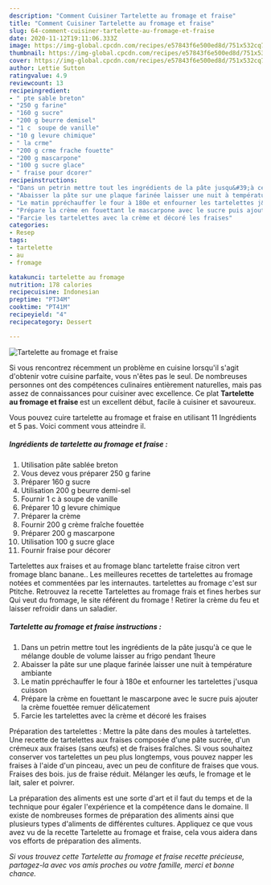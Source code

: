 ```yaml
---
description: "Comment Cuisiner Tartelette au fromage et fraise"
title: "Comment Cuisiner Tartelette au fromage et fraise"
slug: 64-comment-cuisiner-tartelette-au-fromage-et-fraise
date: 2020-11-12T19:11:06.333Z
image: https://img-global.cpcdn.com/recipes/e57843f6e500ed8d/751x532cq70/tartelette-au-fromage-et-fraise-photo-principale-de-la-recette.jpg
thumbnail: https://img-global.cpcdn.com/recipes/e57843f6e500ed8d/751x532cq70/tartelette-au-fromage-et-fraise-photo-principale-de-la-recette.jpg
cover: https://img-global.cpcdn.com/recipes/e57843f6e500ed8d/751x532cq70/tartelette-au-fromage-et-fraise-photo-principale-de-la-recette.jpg
author: Lettie Sutton
ratingvalue: 4.9
reviewcount: 13
recipeingredient:
- " pte sable breton"
- "250 g farine"
- "160 g sucre"
- "200 g beurre demisel"
- "1 c  soupe de vanille"
- "10 g levure chimique"
- " la crme"
- "200 g crme frache fouette"
- "200 g mascarpone"
- "100 g sucre glace"
- " fraise pour dcorer"
recipeinstructions:
- "Dans un petrin mettre tout les ingrédients de la pâte jusqu&#39;à ce que le mélange double de volume laisser au frigo pendant 1heure"
- "Abaisser la pâte sur une plaque farinée laisser une nuit à température ambiante"
- "Le matin ppréchauffer le four à 180e et enfourner les tartelettes j&#39;usqua cuisson"
- "Prépare la crème en fouettant le mascarpone avec le sucre puis ajouter la crème fouettée remuer délicatement"
- "Farcie les tartelettes avec la crème et décoré les fraises"
categories:
- Resep
tags:
- tartelette
- au
- fromage

katakunci: tartelette au fromage 
nutrition: 178 calories
recipecuisine: Indonesian
preptime: "PT34M"
cooktime: "PT41M"
recipeyield: "4"
recipecategory: Dessert

---
```



![Tartelette au fromage et fraise](https://img-global.cpcdn.com/recipes/e57843f6e500ed8d/751x532cq70/tartelette-au-fromage-et-fraise-photo-principale-de-la-recette.jpg)

Si vous rencontrez récemment un problème en cuisine lorsqu'il s'agit d'obtenir votre cuisine parfaite, vous n'êtes pas le seul. De nombreuses personnes ont des compétences culinaires entièrement naturelles, mais pas assez de connaissances pour cuisiner avec excellence. Ce plat <strong> Tartelette au fromage et fraise </strong> est un excellent début, facile à cuisiner et savoureux.

<!--inarticleads1-->

Vous pouvez cuire tartelette au fromage et fraise en utilisant 11 Ingrédients et 5 pas. Voici comment vous atteindre il.

##### Ingrédients de tartelette au fromage et fraise :

1. Utilisation  pâte sablée breton
1. Vous devez vous préparer 250 g farine
1. Préparer 160 g sucre
1. Utilisation 200 g beurre demi-sel
1. Fournir 1 c à soupe de vanille
1. Préparer 10 g levure chimique
1. Préparer  la crème
1. Fournir 200 g crème fraîche fouettée
1. Préparer 200 g mascarpone
1. Utilisation 100 g sucre glace
1. Fournir  fraise pour décorer


Tartelettes aux fraises et au fromage blanc tartelette fraise citron vert fromage blanc banane.. Les meilleures recettes de tartelettes au fromage notées et commentées par les internautes. tartelettes au fromage c&#39;est sur Ptitche. Retrouvez la recette Tartelettes au fromage frais et fines herbes sur Qui veut du fromage, le site référent du fromage ! Retirer la crème du feu et laisser refroidir dans un saladier. 

<!--inarticleads2-->

##### Tartelette au fromage et fraise instructions :

1. Dans un petrin mettre tout les ingrédients de la pâte jusqu&#39;à ce que le mélange double de volume laisser au frigo pendant 1heure
1. Abaisser la pâte sur une plaque farinée laisser une nuit à température ambiante
1. Le matin ppréchauffer le four à 180e et enfourner les tartelettes j&#39;usqua cuisson
1. Prépare la crème en fouettant le mascarpone avec le sucre puis ajouter la crème fouettée remuer délicatement
1. Farcie les tartelettes avec la crème et décoré les fraises


Préparation des tartelettes : Mettre la pâte dans des moules à tartelettes. Une recette de tartelettes aux fraises composée d&#39;une pâte sucrée, d&#39;un crémeux aux fraises (sans œufs) et de fraises fraîches. Si vous souhaitez conserver vos tartelettes un peu plus longtemps, vous pouvez napper les fraises à l&#39;aide d&#39;un pinceau, avec un peu de confiture de fraises que vous. Fraises des bois. jus de fraise réduit. Mélanger les œufs, le fromage et le lait, saler et poivrer. 

<!--inarticleads1-->

<p>
La préparation des aliments est une sorte d'art et il faut du temps et de la technique pour égaler l'expérience et la compétence dans le domaine. Il existe de nombreuses formes de préparation des aliments ainsi que plusieurs types d'aliments de différentes cultures. Appliquez ce que vous avez vu de la recette Tartelette au fromage et fraise, cela vous aidera dans vos efforts de préparation des aliments.
</p>

<p>
<i>Si vous trouvez cette Tartelette au fromage et fraise recette précieuse, partagez-la avec vos amis proches ou votre famille, merci et bonne chance.</i>
</p>
